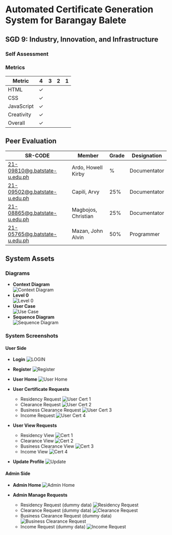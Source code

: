 # Automated Certificate Generation System for Barangay Balete
## SGD 9: Industry, Innovation, and Infrastructure
### Self Assessment

### Metrics
| Metric     | 4    | 3    | 2    | 1    |
|------------|------|------|------|------|
| HTML       |   ✓   |      |      |      |
| CSS        |   ✓   |      |      |      |
| JavaScript |   ✓   |      |      |      |
| Creativity |   ✓   |      |      |      |
| Overall    |   ✓   |      |      |      |

## Peer Evaluation

| SR-CODE                        | Member              | Grade | Designation  |
|-------------------------------|---------------------|-------|--------------|
| 21-09810@g.batstate-u.edu.ph   | Ardo, Howell Kirby  | %     | Documentator |
| 21-09502@g.batstate-u.edu.ph   | Capili, Arvy        | 25%   | Documentator |
| 21-08865@g.batstate-u.edu.ph   | Magbojos, Christian | 25%   | Documentator |
| 21-05765@g.batstate-u.edu.ph   | Mazan, John Alvin   | 50%   | Programmer   |

## System Assets

### Diagrams
- **Context Diagram**<br>
![Context Diagram](https://github.com/JohnAlvinMazan/FINALS/blob/main/assests/DFD.png)<br>
- **Level 0**<br>
![Level 0](https://github.com/JohnAlvinMazan/FINALS/blob/main/assests/lvl0.png)<br>
- **User Case**<br>
![Use Case](https://github.com/JohnAlvinMazan/FINALS/blob/main/assests/User%20Case.png)<br>
- **Sequence Diagram**<br>
![Sequence Diagram](https://github.com/JohnAlvinMazan/FINALS/blob/main/assests/Sequence.png)<br>

### System Screenshots

#### User Side
- **Login**
  ![LOGIN](https://github.com/JohnAlvinMazan/FINALS/blob/main/assests/Login.png)
  
- **Register**
  ![Register](https://github.com/JohnAlvinMazan/FINALS/blob/main/assests/Register.png)

- **User Home**
  ![User Home](https://github.com/JohnAlvinMazan/FINALS/blob/main/assests/User%20Page.png)
  
- **User Certificate Requests**
  - Residency Request
    ![User Cert 1](https://github.com/JohnAlvinMazan/FINALS/blob/main/assests/Residency%20Request.png)
  - Clearance Request
    ![User Cert 2](https://github.com/JohnAlvinMazan/FINALS/blob/main/assests/Clearance%20Request.png)
  - Business Clearance Request
    ![User Cert 3](https://github.com/JohnAlvinMazan/FINALS/blob/main/assests/Business%20Clearance%20Request.png)
  - Income Request
    ![User Cert 4](https://github.com/JohnAlvinMazan/FINALS/blob/main/assests/Income%20Request.png)

- **User View Requests**
  - Residency View
    ![Cert 1](https://github.com/JohnAlvinMazan/FINALS/blob/main/assests/Residency%20View.png)
  - Clearance View
    ![Cert 2](https://github.com/JohnAlvinMazan/FINALS/blob/main/assests/Clearance%20View.png)
  - Business Clearance View
    ![Cert 3](https://github.com/JohnAlvinMazan/FINALS/blob/main/assests/Business%20Clearance%20View.png)
  - Income View
    ![Cert 4](https://github.com/JohnAlvinMazan/FINALS/blob/main/assests/Income%20View.png)

- **Update Profile**
  ![Update](https://github.com/JohnAlvinMazan/FINALS/blob/main/assests/Update.png)

#### Admin Side
- **Admin Home**
  ![Admin Home](https://github.com/JohnAlvinMazan/FINALS/blob/main/assests/Admin%20Page.png)

- **Admin Manage Requests**
  - Residency Request (dummy data)
    ![Residency Request](https://github.com/JohnAlvinMazan/FINALS/blob/main/assests/Residency%20Request%20-%20dummy%20data.png)
  - Clearance Request (dummy data)
    ![Clearance Request](https://github.com/JohnAlvinMazan/FINALS/blob/main/assests/Clearance%20Request%20-%20dummy%20data.png)
  - Business Clearance Request (dummy data)
    ![Business Clearance Request](https://github.com/JohnAlvinMazan/FINALS/blob/main/assests/Business%20Clearance%20Request%20-%20dummy%20data.png)
  - Income Request (dummy data)
    ![Income Request](https://github.com/JohnAlvinMazan/FINALS/blob/main/assests/Clearance%20Request%20-%20dummy%20data.png)
